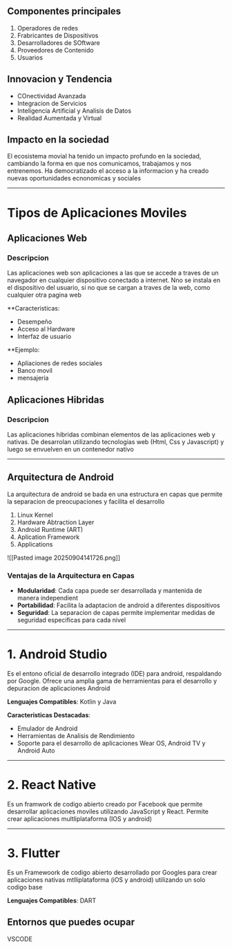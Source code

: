 ## Componentes principales
1. Operadores de redes 
2. Frabricantes de Dispositivos
3. Desarrolladores de SOftware
4. Proveedores de Contenido
5. Usuarios 

## Innovacion y Tendencia 
* COnectividad Avanzada
* Integracion de Servicios
* Inteligencia Artificial y Analisis de Datos 
* Realidad Aumentada y Virtual 

## Impacto en la sociedad
El ecosistema movial ha tenido un impacto profundo en la sociedad, cambiando la forma en que nos comunicamos, trabajamos y nos entrenemos. Ha democratizado el acceso a la informacion y ha creado nuevas oportunidades ecnonomicas y sociales 

---

# Tipos de Aplicaciones Moviles

## Aplicaciones Web

### Descripcion
Las aplicaciones web son aplicaciones a las que se accede a traves de un navegador en cualquier dispositivo conectado a internet. Nno se instala en el dispositivo del usuario, si no que se cargan a traves de la web, como cualquier otra pagina web

**Caracteristicas:
+ Desempeño
+ Acceso al Hardware
+ Interfaz de usuario

**Ejemplo:
+ Apliaciones de redes sociales
+ Banco movil
+ mensajeria 

## Aplicaciones Hibridas
### Descripcion
Las aplicaciones hibridas combinan elementos de las aplicaciones web y nativas. De desarrolan utilizando tecnologias web (Html, Css y Javascript) y luego se envuelven en un contenedor nativo


---

## Arquitectura de Android
La arquitectura de android se bada en una estructura en capas que permite la separacion de preocupaciones y facilita el desarrollo

1. Linux Kernel
2. Hardware Abtraction Layer
3. Android Runtime (ART)
4. Aplication Framework
5. Applications



![[Pasted image 20250904141726.png]]
### Ventajas de la Arquitectura en Capas
+ **Modularidad**: Cada capa puede ser desarrollada y mantenida de manera independient
+ **Portabilidad**: Facilita la adaptacion de android a diferentes dispositivos
+ **Seguridad**: La separacion de capas permite implementar medidas de seguridad especificas para cada nivel


---
# 1. Android Studio
Es el entono oficial de desarrollo integrado (IDE) para android, respaldando por Google. Ofrece una amplia gama de herramientas para el desarrollo y depuracion de aplicaciones Android 

**Lenguajes Compatibles**: Kotlin y Java

**Caracteristicas Destacadas**:
+ Emulador de Android 
+ Herramientas de Analisis de Rendimiento
+ Soporte para el desarrollo de aplicaciones Wear OS, Android TV y Android Auto

---
# 2. React Native
Es un framwork de codigo abierto creado por Facebook que permite desarrollar aplicaciones moviles utilizando JavaScript y React. Permite crear aplicaciones multliplataforma (IOS y android)


---

# 3. Flutter
Es un Framewoork de codigo abierto desarrollado por Googles para crear aplicaciones nativas mtlliplataforma (iOS y android) utilizando un solo codigo base

**Lenguajes Compatibles**: DART 


## Entornos que puedes ocupar 

VSCODE